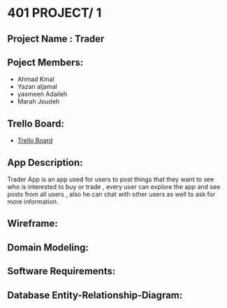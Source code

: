# 401 PROJECT/ 1

## Project Name : Trader 

## Poject Members:

- Ahmad Kmal
- Yazan aljamal
- yasmeen Adaileh
- Marah Joudeh

## Trello Board:
- [Trello Board](https://trello.com/b/YLFmPzGT/trader)

## App Description:

Trader App is an app used for users to post things that they want to see who is interested to buy or trade , every user can explore the app and see posts from all users , also he can chat with other users as well to ask for more information. 

## Wireframe:

## Domain Modeling:

## Software Requirements:

## Database Entity-Relationship-Diagram:

